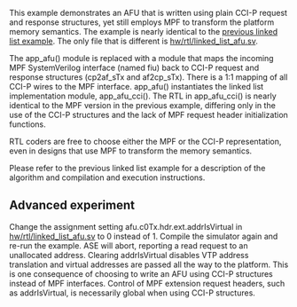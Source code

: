 This example demonstrates an AFU that is written using plain CCI-P request and
response structures, yet still employs MPF to transform the platform memory
semantics. The example is nearly identical to the [previous linked list
example](../03b_linked_list). The only file that is different is
[hw/rtl/linked_list_afu.sv](hw/rtl/linked_list_afu.sv).

The app_afu() module is replaced with a module that maps the incoming MPF
SystemVerilog interface (named fiu) back to CCI-P request and response
structures (cp2af_sTx and af2cp_sTx). There is a 1:1 mapping of all CCI-P
wires to the MPF interface. app_afu() instantiates the linked list
implementation module, app_afu_cci(). The RTL in app_afu_cci() is nearly
identical to the MPF version in the previous example, differing only in the
use of the CCI-P structures and the lack of MPF request header initialization
functions.

RTL coders are free to choose either the MPF or the CCI-P representation,
even in designs that use MPF to transform the memory semantics.

Please refer to the previous linked list example for a description of the
algorithm and compilation and execution instructions.


## Advanced experiment

Change the assignment setting afu.c0Tx.hdr.ext.addrIsVirtual in
[hw/rtl/linked_list_afu.sv](hw/rtl/linked_list_afu.sv) to 0 instead of 1.
Compile the simulator again and re-run the example. ASE will abort,
reporting a read request to an unallocated address. Clearing addrIsVirtual
disables VTP address translation and virtual addresses are passed all the way
to the platform. This is one consequence of choosing to write an AFU using
CCI-P structures instead of MPF interfaces. Control of MPF extension request
headers, such as addrIsVirtual, is necessarily global when using CCI-P
structures.
